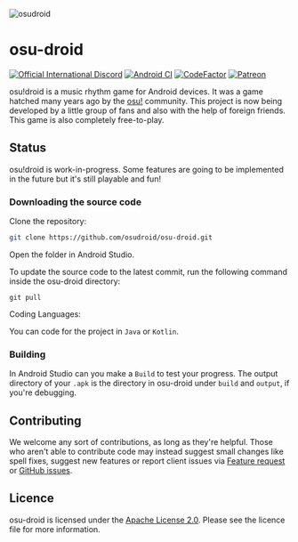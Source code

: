 
![osudroid](https://cdn.discordapp.com/attachments/259754869626241024/844308468327514152/BannerGithub.png)

#  osu-droid
[![Official International Discord](https://discordapp.com/api/guilds/316545691545501706/widget.png?style=shield)](https://discord.gg/nyD92cE)
[![Android CI](https://github.com/osudroid/osu-droid/workflows/Android%20CI/badge.svg?branch=master)](https://github.com/osudroid/osu-droid/actions?query=workflow%3A"Android+CI")
[![CodeFactor](https://www.codefactor.io/repository/github/osudroid/osu-droid/badge)](https://www.codefactor.io/repository/github/osudroid/osu-droid)
[![Patreon](https://cdn.discordapp.com/attachments/259754869626241024/844311810211708928/Patreon.png)](https://www.patreon.com/osudroid)

osu!droid is a music rhythm game for Android devices. It was a game hatched many years ago by the [osu!](https://osu.ppy.sh/home) community. This project is now being developed by a little group of fans and also with the help of foreign friends. This game is also completely free-to-play.

## Status

osu!droid is work-in-progress. Some features are going to be implemented in the future but it's still playable and fun!

### Downloading the source code

Clone the repository:

```sh
git clone https://github.com/osudroid/osu-droid.git
```
Open the folder in Android Studio.


To update the source code to the latest commit, run the following command inside the osu-droid directory:

```she
git pull
```
Coding Languages:

You can code for the project in `Java` or `Kotlin`.

### Building

In Android Studio can you make a `Build` to test your progress. The output directory of your `.apk` is the directory in osu-droid under `build` and `output`, if you're debugging.

## Contributing

We welcome any sort of contributions, as long as they're helpful. Those who aren't able to contribute code may instead suggest small changes like spell fixes, suggest new features or report client issues via [Feature request](https://github.com/osudroid/osu-droid/issues/11) or [GitHub issues](https://github.com/osudroid/osu-droid/issues).

## Licence

osu-droid is licensed under the [Apache License 2.0](https://opensource.org/licenses/Apache-2.0). Please see the licence file for more information.
